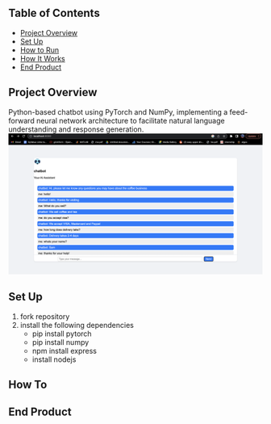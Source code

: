 ## Table of Contents

- [Project Overview](#project-overview)
- [Set Up](#set-up)
- [How to Run](#how-to-run)
- [How It Works](#how-it-works)
- [End Product](#end-product)

## Project Overview <a name="project-overview"></a>
<!-- Your content for the project overview section goes here -->
Python-based chatbot using PyTorch and NumPy, implementing a feed-forward neural network architecture to facilitate natural language understanding and response generation.
![chatbotImage](chatbotCapture.png)
## Set Up <a name="how-to-run"></a>
<!-- Your content for explaining how to run the project goes here -->
1. fork repository
2. install the following dependencies
   - pip install pytorch
   - pip install numpy
   - npm install express
   - install nodejs
## How To  <a name="how-it-works"></a>
<!-- Your content for explaining how the project works goes here -->

## End Product <a name="end-product"></a>
<!-- Your content for showcasing the end product goes here -->
